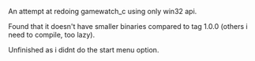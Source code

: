 An attempt at redoing gamewatch_c using only win32 api.

Found that it doesn't have smaller binaries compared to tag 1.0.0 (others i need to compile, too lazy).

Unfinished as i didnt do the start menu option.
